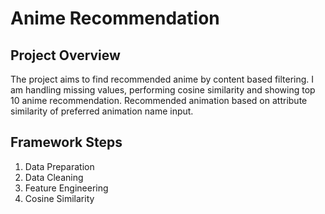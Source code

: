 # Anime Recommendation

## Project Overview
The project aims to find recommended anime by content based filtering. I am handling missing values, performing cosine similarity and showing top 10 anime recommendation. Recommended animation based on attribute similarity of preferred animation name input.

## Framework Steps
1. Data Preparation
2. Data Cleaning
3. Feature Engineering
5. Cosine Similarity
